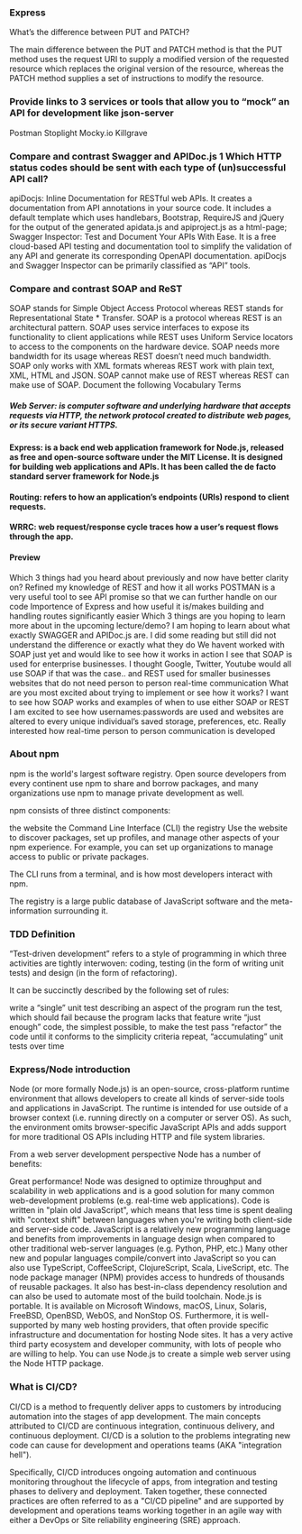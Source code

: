 ### Express
What’s the difference between PUT and PATCH?

The main difference between the PUT and PATCH method is that the PUT method uses the request URI to supply a modified version of the requested resource which replaces the original version of the resource, whereas the PATCH method supplies a set of instructions to modify the resource.

### Provide links to 3 services or tools that allow you to “mock” an API for development like json-server

Postman
Stoplight
Mocky.io
Killgrave
### Compare and contrast Swagger and APIDoc.js 1 Which HTTP status codes should be sent with each type of (un)successful API call?

apiDocjs: Inline Documentation for RESTful web APIs. It creates a documentation from API annotations in your source code. It includes a default template which uses handlebars, Bootstrap, RequireJS and jQuery for the output of the generated apidata.js and apiproject.js as a html-page; Swagger Inspector: Test and Document Your APIs With Ease. It is a free cloud-based API testing and documentation tool to simplify the validation of any API and generate its corresponding OpenAPI documentation. apiDocjs and Swagger Inspector can be primarily classified as “API” tools.

### Compare and contrast SOAP and ReST

SOAP stands for Simple Object Access Protocol whereas REST stands for Representational State * Transfer.
SOAP is a protocol whereas REST is an architectural pattern.
SOAP uses service interfaces to expose its functionality to client applications while REST uses Uniform Service locators to access to the components on the hardware device.
SOAP needs more bandwidth for its usage whereas REST doesn’t need much bandwidth.
SOAP only works with XML formats whereas REST work with plain text, XML, HTML and JSON.
SOAP cannot make use of REST whereas REST can make use of SOAP.
Document the following Vocabulary Terms

##### Web Server: is computer software and underlying hardware that accepts requests via HTTP, the network protocol created to distribute web pages, or its secure variant HTTPS.

#### Express: is a back end web application framework for Node.js, released as free and open-source software under the MIT License. It is designed for building web applications and APIs. It has been called the de facto standard server framework for Node.js

#### Routing: refers to how an application’s endpoints (URIs) respond to client requests.

#### WRRC: web request/response cycle traces how a user’s request flows through the app.


#### Preview 
Which 3 things had you heard about previously and now have better clarity on?
Refined my knowledge of REST and how it all works
POSTMAN is a very useful tool to see API promise so that we can further handle on our code
Importence of Express and how useful it is/makes building and handling routes significantly easier
Which 3 things are you hoping to learn more about in the upcoming lecture/demo?
I am hoping to learn about what exactly SWAGGER and APIDoc.js are. I did some reading but still did not understand the difference or exactly what they do
We havent worked with SOAP just yet and would like to see how it works in action
I see that SOAP is used for enterprise businesses. I thought Google, Twitter, Youtube would all use SOAP if that was the case.. and REST used for smaller businesses websites that do not need person to person real-time communication
What are you most excited about trying to implement or see how it works?
I want to see how SOAP works and examples of when to use either SOAP or REST
I am excited to see how usernames:passwords are used and websites are altered to every unique individual’s saved storage, preferences, etc.
Really interested how real-time person to person communication is developed

### About npm

npm is the world's largest software registry. Open source developers from every continent use npm to share and borrow packages, and many organizations use npm to manage private development as well.

npm consists of three distinct components:

the website
the Command Line Interface (CLI)
the registry
Use the website to discover packages, set up profiles, and manage other aspects of your npm experience. For example, you can set up organizations to manage access to public or private packages.

The CLI runs from a terminal, and is how most developers interact with npm.

The registry is a large public database of JavaScript software and the meta-information surrounding it.

### TDD Definition

“Test-driven development” refers to a style of programming in which three activities are tightly interwoven: coding, testing (in the form of writing unit tests) and design (in the form of refactoring).

It can be succinctly described by the following set of rules:

write a “single” unit test describing an aspect of the program
run the test, which should fail because the program lacks that feature
write “just enough” code, the simplest possible, to make the test pass
“refactor” the code until it conforms to the simplicity criteria
repeat, “accumulating” unit tests over time

### Express/Node introduction


Node (or more formally Node.js) is an open-source, cross-platform runtime environment that allows developers to create all kinds of server-side tools and applications in JavaScript. The runtime is intended for use outside of a browser context (i.e. running directly on a computer or server OS). As such, the environment omits browser-specific JavaScript APIs and adds support for more traditional OS APIs including HTTP and file system libraries.

From a web server development perspective Node has a number of benefits:

Great performance! Node was designed to optimize throughput and scalability in web applications and is a good solution for many common web-development problems (e.g. real-time web applications).
Code is written in "plain old JavaScript", which means that less time is spent dealing with "context shift" between languages when you're writing both client-side and server-side code.
JavaScript is a relatively new programming language and benefits from improvements in language design when compared to other traditional web-server languages (e.g. Python, PHP, etc.) Many other new and popular languages compile/convert into JavaScript so you can also use TypeScript, CoffeeScript, ClojureScript, Scala, LiveScript, etc.
The node package manager (NPM) provides access to hundreds of thousands of reusable packages. It also has best-in-class dependency resolution and can also be used to automate most of the build toolchain.
Node.js is portable. It is available on Microsoft Windows, macOS, Linux, Solaris, FreeBSD, OpenBSD, WebOS, and NonStop OS. Furthermore, it is well-supported by many web hosting providers, that often provide specific infrastructure and documentation for hosting Node sites.
It has a very active third party ecosystem and developer community, with lots of people who are willing to help.
You can use Node.js to create a simple web server using the Node HTTP package.

### What is CI/CD?

CI/CD is a method to frequently deliver apps to customers by introducing automation into the stages of app development. The main concepts attributed to CI/CD are continuous integration, continuous delivery, and continuous deployment. CI/CD is a solution to the problems integrating new code can cause for development and operations teams (AKA "integration hell").

Specifically, CI/CD introduces ongoing automation and continuous monitoring throughout the lifecycle of apps, from integration and testing phases to delivery and deployment. Taken together, these connected practices are often referred to as a "CI/CD pipeline" and are supported by development and operations teams working together in an agile way with either a DevOps or Site reliability engineering (SRE) approach.
